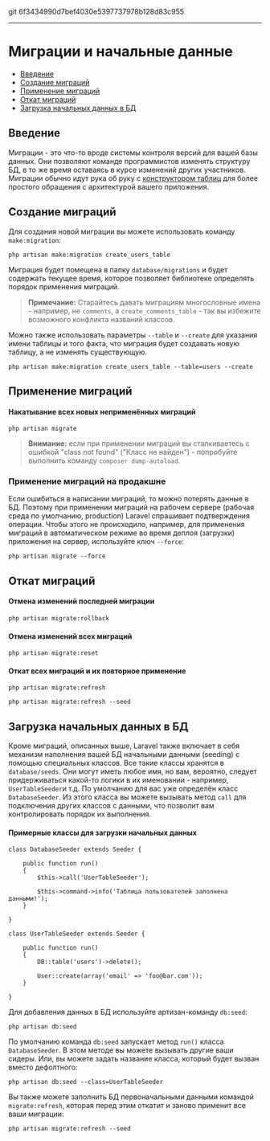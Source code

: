 git 6f3434990d7bef4030e5397737978b128d83c955

---

# Миграции и начальные данные

- [Введение](#introduction)
- [Создание миграций](#creating-migrations)
- [Применение миграций](#running-migrations)
- [Откат миграций](#rolling-back-migrations)
- [Загрузка начальных данных в БД](#database-seeding)

<a name="introduction"></a>
## Введение

Миграции - это что-то вроде системы контроля версий для вашей базы данных. Они позволяют команде программистов изменять структуру БД, в то же время оставаясь в курсе изменений других участников. Миграции обычно идут рука об руку с [конструктором таблиц](/docs/schema) для более простого обращения с архитектурой вашего приложения.

<a name="creating-migrations"></a>
## Создание миграций

Для создания новой миграции вы можете использовать команду `make:migration`:

	php artisan make:migration create_users_table

Миграция будет помещена в папку `database/migrations` и будет содержать текущее время, которое позволяет библиотеке определять порядок применения миграций.

> **Примечание:** Старайтесь давать миграциям многословные имена - например, не `comments`, а `create_comments_table` - так вы избежите возможного конфликта названий классов.

Можно также использовать параметры `--table` и `--create` для указания имени таблицы и того факта, что миграция будет создавать новую таблицу, а не изменять существующую.

	php artisan make:migration create_users_table --table=users --create

<a name="running-migrations"></a>
## Применение миграций

#### Накатывание всех новых неприменённых миграций

	php artisan migrate

> **Внимание:** если при применении миграций вы сталкиваетесь с ошибкой "class not found" ("Класс не найден") - попробуйте выполнить команду `composer dump-autoload`.

### Применение миграций на продакшне

Если ошибиться в написании миграций, то можно потерять данные в БД. Поэтому при применении миграций на рабочем сервере (рабочая среда по умолчанию, production) Laravel спрашивает подтверждения операции. Чтобы этого не происходило, например, для применения миграций в автоматическом режиме во время деплоя (загрузки) приложения на сервер, используйте ключ `--force`:

	php artisan migrate --force

<a name="rolling-back-migrations"></a>
## Откат миграций

#### Отмена изменений последней миграции

	php artisan migrate:rollback

#### Отмена изменений всех миграций

	php artisan migrate:reset

#### Откат всех миграций и их повторное применение

	php artisan migrate:refresh

	php artisan migrate:refresh --seed

<a name="database-seeding"></a>
## Загрузка начальных данных в БД

Кроме миграций, описанных выше, Laravel также включает в себя механизм наполнения вашей БД начальными данными (seeding) с помощью специальных классов. Все такие классы хранятся в `database/seeds`. Они могут иметь любое имя, но вам, вероятно, следует придерживаться какой-то логики в их именовании - например, `UserTableSeeder`и т.д. По умолчанию для вас уже определён класс `DatabaseSeeder`. Из этого класса вы можете вызывать метод `call` для подключения других классов с данными, что позволит вам контролировать порядок их выполнения.

#### Примерные классы для загрузки начальных данных

	class DatabaseSeeder extends Seeder {

		public function run()
		{
			$this->call('UserTableSeeder');

			$this->command->info('Таблица пользователей заполнена данными!');
		}

	}

	class UserTableSeeder extends Seeder {

		public function run()
		{
			DB::table('users')->delete();

			User::create(array('email' => 'foo@bar.com'));
		}

	}

Для добавления данных в БД используйте артизан-команду `db:seed`:

	php artisan db:seed

По умолчанию команда `db:seed` запускает метод `run()` класса `DatabaseSeeder`. В этом методе вы можете вызывать другие ваши сидеры. Или, вы можете задать название класса, который будет вызван вместо дефолтного:

	php artisan db:seed --class=UserTableSeeder

Вы также можете заполнить БД первоначальными данными командой `migrate:refresh`, которая перед этим откатит и заново применит все ваши миграции:

	php artisan migrate:refresh --seed

